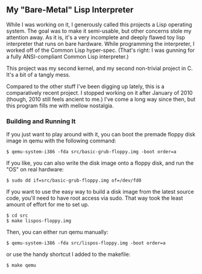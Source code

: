 ## My "Bare-Metal" Lisp Interpreter ##

While I was working on it, I generously called this projects a Lisp
operating system. The goal was to make it semi-usable, but other
concerns stole my attention away. As it is, it's a very incomplete and
deeply flawed toy lisp interpreter that runs on bare hardware. While
programming the interpreter, I worked off of the Common Lisp
hyper-spec. (That's right: I was gunning for a fully ANSI-compliant
Common Lisp interpreter.)

This project was my second kernel, and my second non-trivial project
in C. It's a bit of a tangly mess.

Compared to the other stuff I've been digging up lately, this is a
comparatively recent project. I stopped working on it after January of
2010 (though, 2010 still feels ancient to me.) I've come a long way
since then, but this program fills me with mellow nostalgia.

### Building and Running It

If you just want to play around with it, you can boot the premade
floppy disk image in qemu with the following command:

    $ qemu-system-i386 -fda src/basic-grub-floppy.img -boot order=a

If you like, you can also write the disk image onto a floppy disk, and
run the "OS" on real hardware:

    $ sudo dd if=src/basic-grub-floppy.img of=/dev/fd0

If you want to use the easy way to build a disk image from the latest
source code, you'll need to have root access via sudo. That way took
the least amount of effort for me to set up.

    $ cd src
    $ make lispos-floppy.img

Then, you can either run qemu manually:

    $ qemu-system-i386 -fda src/lispos-floppy.img -boot order=a

or use the handy shortcut I added to the makefile:

    $ make qemu

